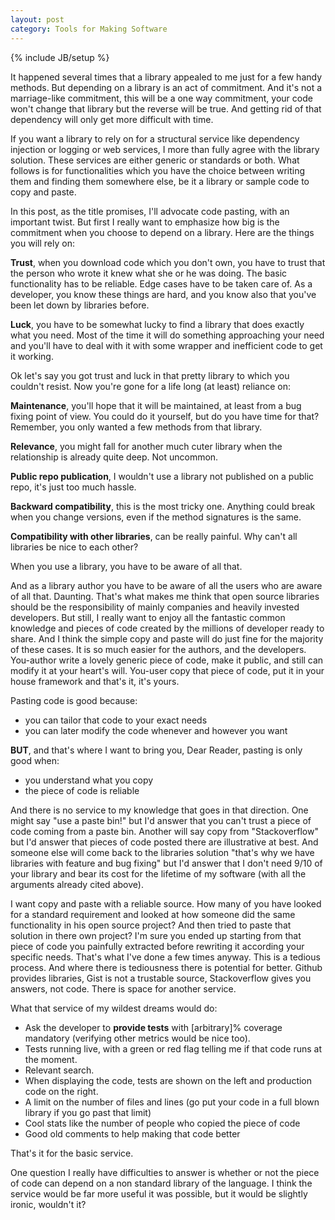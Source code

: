 ```yaml
---
layout: post
category: Tools for Making Software
---
```

{% include JB/setup %}

It happened several times that a library appealed to me just for a few handy methods. But depending on a library is an act of commitment. And it's not a marriage-like commitment, this will be a one way commitment, your code won't change that library but the reverse will be true. And getting rid of that dependency will only get more difficult with time. 

If you want a library to rely on for a structural service like dependency injection or logging or web services, I more than fully agree with the library solution. These services are either generic or standards or both. What follows is for functionalities which you have the choice between writing them and finding them somewhere else, be it a library or sample code to copy and paste.

In this post, as the title promises, I'll advocate code pasting, with an important twist. But first I really want to emphasize how big is the commitment when you choose to depend on a library. Here are the things you will rely on:

**Trust**, when you download code which you don't own, you have to trust that the person who wrote it knew what she or he was doing. The basic functionality has to be reliable. Edge cases have to be taken care of. As a developer, you know these things are hard, and you know also that you've been let down by libraries before.

**Luck**, you have to be somewhat lucky to find a library that does exactly what you need. Most of the time it will do something approaching your need and you'll have to deal with it with some wrapper and inefficient code to get it working.

Ok let's say you got trust and luck in that pretty library to which you couldn't resist. Now you're gone for a life long (at least) reliance on:

**Maintenance**, you'll hope that it will be maintained, at least from a bug fixing point of view. You could do it yourself, but do you have time for that? Remember, you only wanted a few methods from that library.

**Relevance**, you might fall for another much cuter library when the relationship is already quite deep. Not uncommon.

**Public repo publication**, I wouldn't use a library not published on a public repo, it's just too much hassle.

**Backward compatibility**, this is the most tricky one. Anything could break when you change versions, even if the method signatures is the same.

**Compatibility with other libraries**, can be really painful. Why can't all libraries be nice to each other?

When you use a library, you have to be aware of all that.

And as a library author you have to be aware of all the users who are aware of all that. Daunting. That's what makes me think that open source libraries should be the responsibility of mainly companies and heavily invested developers. But still, I really want to enjoy all the fantastic common knowledge and pieces of code created by the millions of developer ready to share. And I think the simple copy and paste will do just fine for the majority of these cases. It is so much easier for the authors, and the developers. You-author write a lovely generic piece of code, make it public, and still can modify it at your heart's will. You-user copy that piece of code, put it in your house framework and that's it, it's yours.

Pasting code is good because:
- you can tailor that code to your exact needs
- you can later modify the code whenever and however you want

**BUT**, and that's where I want to bring you, Dear Reader, pasting is only good when:
- you understand what you copy
- the piece of code is reliable

And there is no service to my knowledge that goes in that direction.
One might say "use a paste bin!" but I'd answer that you can't trust a piece of code coming from a paste bin.
Another will say copy from "Stackoverflow" but I'd answer that pieces of code posted there are illustrative at best.
And someone else will come back to the libraries solution "that's why we have libraries with feature and bug fixing" but I'd answer that I don't need 9/10 of your library and bear its cost for the lifetime of my software (with all the arguments already cited above).

I want copy and paste with a reliable source. How many of you have looked for a standard requirement and looked at how someone did the same functionality in his open source project? And then tried to paste that solution in there own project? I'm sure you ended up starting from that piece of code you painfully extracted before rewriting it according your specific needs. That's what I've done a few times anyway.
This is a tedious process. And where there is tediousness there is potential for better. Github provides libraries, Gist is not a trustable source, Stackoverflow gives you answers, not code. There is space for another service.

What that service of my wildest dreams would do:
- Ask the developer to **provide tests** with \[arbitrary\]% coverage mandatory (verifying other metrics would be nice too).
- Tests running live, with a green or red flag telling me if that code runs at the moment.
- Relevant search.
- When displaying the code, tests are shown on the left and production code on the right.
- A limit on the number of files and lines (go put your code in a full blown library if you go past that limit)
- Cool stats like the number of people who copied the piece of code
- Good old comments to help making that code better

That's it for the basic service.

One question I really have difficulties to answer is whether or not the piece of code can depend on a non standard library of the language. I think the service would be far more useful it was possible, but it would be slightly ironic, wouldn't it?